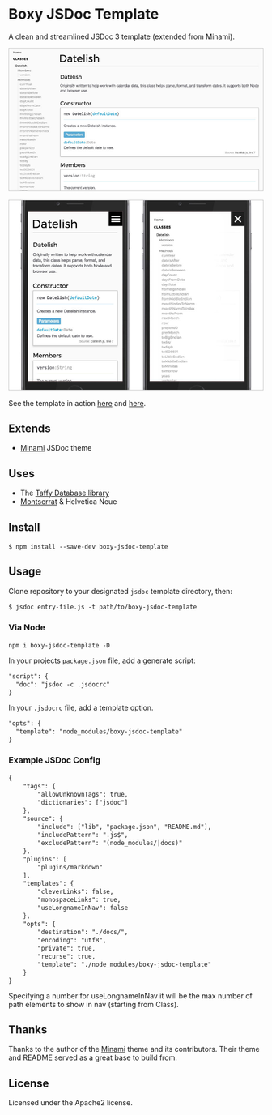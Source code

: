 # Boxy JSDoc Template

A clean and streamlined JSDoc 3 template (extended from Minami).

![screenshot](screenshot.jpg)

![screenshot](screenshot2.jpg)

See the template in action [here](http://grafluxe.com/o/doc/datelish/Datelish.html) and [here](http://grafluxe.com/o/doc/email-validator-pro/EmailValidatorPro.html).

## Extends

- [Minami](https://github.com/nijikokun/minami) JSDoc theme

## Uses

- The [Taffy Database library](http://taffydb.com/)
- [Montserrat](https://fonts.google.com/specimen/Montserrat) & Helvetica Neue

## Install

```
$ npm install --save-dev boxy-jsdoc-template
```

## Usage

Clone repository to your designated `jsdoc` template directory, then:

```
$ jsdoc entry-file.js -t path/to/boxy-jsdoc-template
```

### Via Node

`npm i boxy-jsdoc-template -D`

In your projects `package.json` file, add a generate script:

```
"script": {
  "doc": "jsdoc -c .jsdocrc"
}
```

In your `.jsdocrc` file, add a template option.

```
"opts": {
  "template": "node_modules/boxy-jsdoc-template"
}
```

### Example JSDoc Config

```
{
    "tags": {
        "allowUnknownTags": true,
        "dictionaries": ["jsdoc"]
    },
    "source": {
        "include": ["lib", "package.json", "README.md"],
        "includePattern": ".js$",
        "excludePattern": "(node_modules/|docs)"
    },
    "plugins": [
        "plugins/markdown"
    ],
    "templates": {
        "cleverLinks": false,
        "monospaceLinks": true,
        "useLongnameInNav": false
    },
    "opts": {
        "destination": "./docs/",
        "encoding": "utf8",
        "private": true,
        "recurse": true,
        "template": "./node_modules/boxy-jsdoc-template"
    }
}
```

Specifying a number for useLongnameInNav it will be the max number of path elements to show in nav (starting from Class).

## Thanks

Thanks to the author of the [Minami](https://github.com/nijikokun/minami) theme and its contributors. Their theme and README served as a great base to build from.

## License

Licensed under the Apache2 license.
